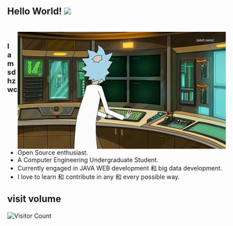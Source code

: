 ## Hello World! <img src="https://raw.githubusercontent.com/iampavangandhi/iampavangandhi/master/gifs/Hi.gif" width="30px"></h2>

<br />
<img align="right" alt="GIF" src="https://github.com/sdhzwc/sdhzwc/blob/main/rick.gif" />

### I am sdhzwc
- Open Source enthusiast.
- A Computer Engineering Undergraduate Student. 
- Currently engaged in JAVA WEB development 和 big data development.
- I love to learn 和 contribute in any 和 every possible way.

## visit volume
![Visitor Count](https://profile-counter.glitch.me/sdhzwc/count.svg)
